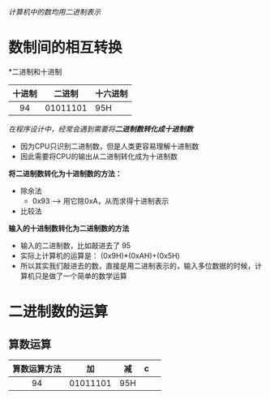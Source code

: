 
*计算机中的数均用二进制表示*

# 数制间的相互转换

*二进制和十进制 

| 十进制 |   二进制    | 十六进制 |
| :-: | :------: | ---- |
| 94  | 01011101 | 95H  |

*在程序设计中，经常会遇到需要将**二进制数转化成十进制数***
- 因为CPU只识别二进制数，但是人类更容易理解十进制数
- 因此需要将CPU的输出从二进制转化成为十进制数

**将二进制数转化为十进制数的方法：**
- 除余法
	- 0x93 --> 用它除0xA，从而求得十进制表示
- 比较法

**输入的十进制数转化为二进制数的方法**
- 输入的二进制数，比如敲进去了 95 
- 实际上计算机的运算是： (0x9H)\*(0xAH)+(0x5H)
- 所以其实我们敲进去的数，直接是用二进制表示的，输入多位数据的时候，计算机只是做了一个简单的数学运算

# 二进制数的运算

## 算数运算

| 算数运算方法 |    加     | 减   | c   |     |
| :----: | :------: | --- | --- | --- |
|   94   | 01011101 | 95H |     |     |






